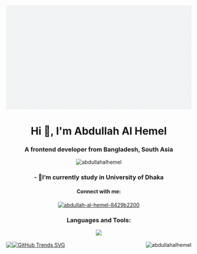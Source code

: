 ![logo](https://github.com/AbdullahAlHemel/AbdullahAlHemel/blob/main/pn2.gif)
<h1 align="center">Hi 👋, I'm Abdullah Al Hemel</h1>
<h3 align="center">A frontend developer from Bangladesh, South Asia</h3>

<p align="center"> <img src="https://komarev.com/ghpvc/?username=abdullahalhemel&label=Profile%20views&color=0e75b6&style=flat" alt="abdullahalhemel" /> </p>

 <h3 align="center">- 🌱I’m currently study in University of Dhaka</h3>


<h4 align="center">Connect with me:</h4>
<p align="center">
 <a href="https://linkedin.com/in/abdullah-al-hemel-8429b2200" target="blank"><img align="center" src="https://raw.githubusercontent.com/rahuldkjain/github-profile-readme-generator/master/src/images/icons/Social/linked-in-alt.svg" alt="abdullah-al-hemel-8429b2200" height="30" width="40" /></a>
</p>

<h3 align="center">Languages and Tools:</h3>
<p align="center">
  <a href="https://skillicons.dev">
    <img src="https://skillicons.dev/icons?i=js,css,express,firebase,html,vite,tailwind,react,nodejs,mongodb,git,bootstrap" />
  </a>
</p>



<p><img align="right" src="https://github-readme-stats.vercel.app/api/top-langs?username=abdullahalhemel&show_icons=true&locale=en&layout=compact&card_width=300" alt="abdullahalhemel" /></p>

<p><img align="left" src="https://github-readme-streak-stats.herokuapp.com/?user=abdullahalhemel&&theme=ayu-light&hide_border=true&border_radius=5&card_width=400)]alt="abdullahalhemel" /></p>


[![GitHub Trends SVG](https://api.githubtrends.io/user/svg/avgupta456/langs)](https://githubtrends.io)

